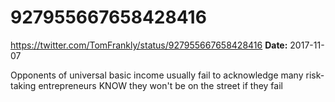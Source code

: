 # 927955667658428416
https://twitter.com/TomFrankly/status/927955667658428416
**Date:** 2017-11-07

Opponents of universal basic income usually fail to acknowledge many risk-taking entrepreneurs KNOW they won't be on the street if they fail
